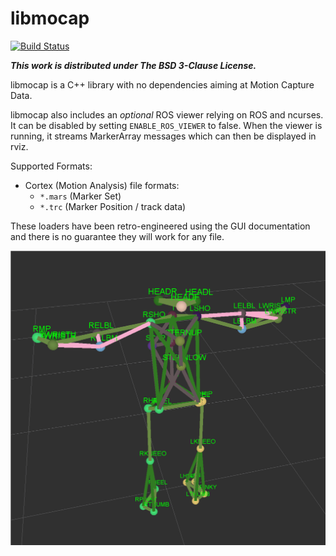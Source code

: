libmocap
========

[![Build Status](https://travis-ci.org/jrl-umi3218/libmocap.svg?branch=master)](https://travis-ci.org/jrl-umi3218/libmocap)

***This work is distributed under The BSD 3-Clause License.***


libmocap is a C++ library with no dependencies aiming at Motion
Capture Data.

libmocap also includes an *optional* ROS viewer relying on ROS and
ncurses. It can be disabled by setting `ENABLE_ROS_VIEWER` to false.
When the viewer is running, it streams MarkerArray messages which can
then be displayed in rviz.


Supported Formats:

 - Cortex (Motion Analysis) file formats:
   - `*.mars` (Marker Set)
   - `*.trc` (Marker Position / track data)


These loaders have been retro-engineered using the GUI documentation
and there is no guarantee they will work for any file.


![rviz displaying motion capture data](doc/libmocap-viewer.png "rviz displaying motion capture data")
